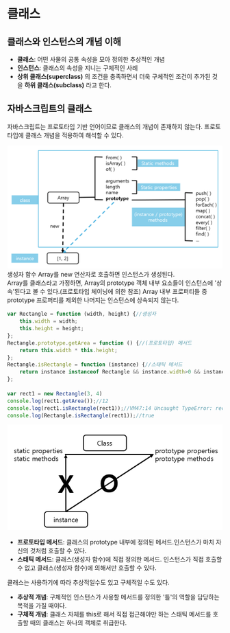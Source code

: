 # 클래스
## 클래스와 인스턴스의 개념 이해
- **클래스**: 어떤 사물의 공통 속성을 모아 정의한 추상적인 개념
- **인스턴스**: 클래스의 속성을 지니는 구체적인 사례
- **상위 클래스(superclass)** 의 조건을 충족하면서 더욱 구체적인 조건이 추가된 것을 **하위 클래스(subclass)** 라고 한다.

## 자바스크립트의 클래스
자바스크립트는 프로토타입 기반 언어이므로 클래스의 개념이 존재하지 않는다. 프로토타입에 클래스 개념을 적용하여 해석할 수 있다. 
 
![프로토타입에 클래스 개념 적용](image/프로토타입_클래스_7.PNG)    
생성자 함수 Array를 new 연산자로 호출하면 인스턴스가 생성된다.  
Array를 클래스라고 가정하면, Array의 prototype 객체 내부 요소들이 인스턴스에 '상속'된다고 볼 수 있다.(프로토타입 체이닝에 의한 참조)
Array 내부 프로퍼티들 중 prototype 프로퍼티를 제외한 나머지는 인스턴스에 상속되지 않는다.  
```js
var Rectangle = function (width, height) {//생성자
    this.width = width;
    this.height = height;
};
Rectangle.prototype.getArea = function () {//(프로토타입) 메서드
    return this.width * this.height;
};
Rectangle.isRectangle = function (instance) {//스태틱 메서드
    return instance instanceof Rectangle && instance.width>0 && instance.height>0;
};

var rect1 = new Rectangle(3, 4)
console.log(rect1.getArea());//12
console.log(rect1.isRectangle(rect1));//VM47:14 Uncaught TypeError: rect1.isRectangle is not a function
console.log(Rectangle.isRectangle(rect1));//true
```
![인스턴스에서 직접 접근 가능한지 여부](image/인스턴스접근여부_7.PNG)   
- **프로토타입 메서드**: 클래스의 prototype 내부에 정의된 메서드.인스턴스가 마치 자신의 것처럼 호출할 수 있다.
- **스태틱 메서드**: 클래스(생성자 함수)에 직접 정의한 메서드. 인스턴스가 직접 호출할 수 없고 클래스(생성자 함수)에 의해서만 호출할 수 있다.

클래스는 사용하기에 따라 추상적일수도 있고 구체적일 수도 있다.
- **추상적 개념**: 구체적인 인스턴스가 사용할 메서드를 정의한 '틀'의 역할을 담당하는 목적을 가질 때이다.
- **구체적 개념**: 클래스 자체를 this로 해서 직접 접근해야만 하는 스태틱 메서드를 호출할 때의 클래스는 하나의 객체로 취급한다.